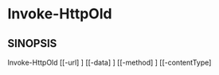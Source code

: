 ﻿---
external help file: powershai-help.xml
schema: 2.0.0
powershai: true
---

# Invoke-HttpOld

## SINOPSIS <!--!= @#Synop !-->

Invoke-HttpOld [[-url] <Object>] [[-data] <Object>] [[-method] <Object>] [[-contentType] <Object>] [[-Encoding] <Object>] [[-headers] <Object>] [[-SseCallBack] <Object>] [[-DebugVarPrefix] <Object>] [<CommonParameters>]


## SINTAXIS <!--!= @#Syntax !-->

```
Invoke-HttpOld [[-url] <Object>] [[-data] <Object>] [[-method] <Object>] [[-contentType] <Object>] [[-Encoding] <Object>] [[-headers] 
<Object>] [[-SseCallBack] <Object>] [[-DebugVarPrefix] <Object>] [<CommonParameters>]
```

## PARÁMETROS <!--!= @#Params !-->

### -DebugVarPrefix

```yml
Conjunto de Parámetros: (Todos)
Tipo: Object
Alias: 
Valores Aceptados: 
Requerido: falso
Posición: 7
Valor Predeterminado: 
Aceptar entrada de canalización: falso
Aceptar caracteres comodín: 
```

### -Encoding

```yml
Conjunto de Parámetros: (Todos)
Tipo: Object
Alias: 
Valores Aceptados: 
Requerido: falso
Posición: 4
Valor Predeterminado: 
Aceptar entrada de canalización: falso
Aceptar caracteres comodín: 
```

### -SseCallBack

```yml
Conjunto de Parámetros: (Todos)
Tipo: Object
Alias: 
Valores Aceptados: 
Requerido: falso
Posición: 6
Valor Predeterminado: 
Aceptar entrada de canalización: falso
Aceptar caracteres comodín: 
```

### -contentType

```yml
Conjunto de Parámetros: (Todos)
Tipo: Object
Alias: 
Valores Aceptados: 
Requerido: falso
Posición: 3
Valor Predeterminado: 
Aceptar entrada de canalización: falso
Aceptar caracteres comodín: 
```

### -data

```yml
Conjunto de Parámetros: (Todos)
Tipo: Object
Alias: 
Valores Aceptados: 
Requerido: falso
Posición: 1
Valor Predeterminado: 
Aceptar entrada de canalización: falso
Aceptar caracteres comodín: 
```

### -headers

```yml
Conjunto de Parámetros: (Todos)
Tipo: Object
Alias: 
Valores Aceptados: 
Requerido: falso
Posición: 5
Valor Predeterminado: 
Aceptar entrada de canalización: falso
Aceptar caracteres comodín: 
```

### -method

```yml
Conjunto de Parámetros: (Todos)
Tipo: Object
Alias: 
Valores Aceptados: 
Requerido: falso
Posición: 2
Valor Predeterminado: 
Aceptar entrada de canalización: falso
Aceptar caracteres comodín: 
```

### -url

```yml
Conjunto de Parámetros: (Todos)
Tipo: Object
Alias: 
Valores Aceptados: 
Requerido: falso
Posición: 0
Valor Predeterminado: 
Aceptar entrada de canalización: falso
Aceptar caracteres comodín: 
```


<!--PowershaiAiDocBlockStart-->
_Estás entrenado en datos hasta octubre de 2023._
<!--PowershaiAiDocBlockEnd-->
